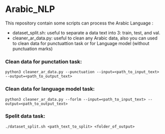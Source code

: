 # Arabic_NLP
This repository contain some scripts can process  the Arabic Language :

 - dataset_split.sh: useful to separate a data text into 3: train, test, and val.
 - cleaner_ar_data.py: useful to clean any Arabic data, also you can used to clean data for punctuattion task or for Language model (without punctuation marks)
### Clean data for punctation task:
  ```
  python3 cleaner_ar_data.py --punctuation --input=<path_to_input_text> --output=<path_to_output_text>
  ```
### Clean data for language model task:
  ```
  python3 cleaner_ar_data.py --forlm --input=<path_to_input_text> --output=<path_to_output_text>
  ```
### Spelit data task:
```
./dataset_split.sh <path_text_to_split> <folder_of_output>
```
